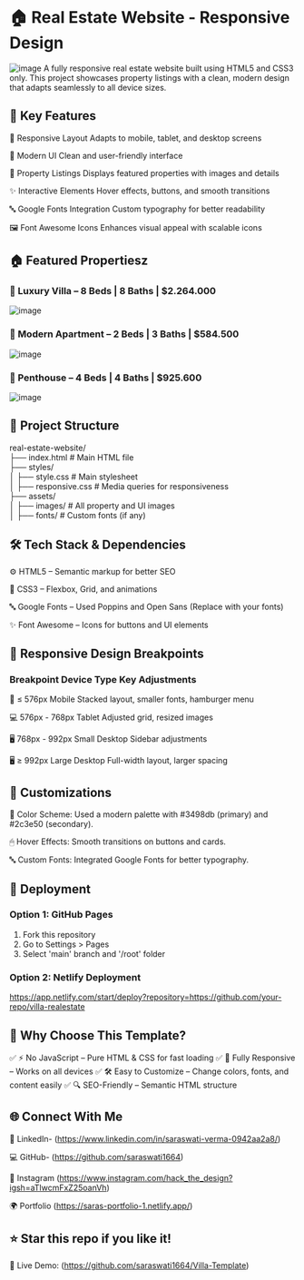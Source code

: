 # 🏠 Real Estate Website - Responsive Design
![image](https://github.com/user-attachments/assets/f059cd75-dea8-41f6-a1c0-64c5ace2937e)
A fully responsive real estate website built using HTML5 and CSS3 only. This project showcases property listings with a clean, modern design that adapts seamlessly to all device sizes.

## 🔑 Key Features

  📱 Responsive Layout	Adapts to mobile, tablet, and desktop screens

 🎨 Modern UI	Clean and user-friendly interface

 🏡 Property Listings	Displays featured properties with images and details

 ✨ Interactive Elements	Hover effects, buttons, and smooth transitions

 🔤 Google Fonts Integration	Custom typography for better readability

 🖼 Font Awesome Icons	Enhances visual appeal with scalable icons


## 🏠 Featured Propertiesz
### 🏰 Luxury Villa – 8 Beds | 8 Baths | $2.264.000

![image](https://github.com/user-attachments/assets/ef96123a-c07b-460f-9005-cafba4c63f6e)

### 🏢 Modern Apartment – 2 Beds | 3  Baths | $584.500

![image](https://github.com/user-attachments/assets/5c0bdbe7-d890-4df0-9408-552b6be1d9ec)


### 🌄 Penthouse – 4 Beds | 4 Baths | $925.600

![image](https://github.com/user-attachments/assets/6582851e-8653-4a52-962e-1bdbc1e05b1f)

## 📂 Project Structure

real-estate-website/  
├── index.html          # Main HTML file  
├── styles/  
│   ├── style.css       # Main stylesheet  
│   ├── responsive.css  # Media queries for responsiveness  
├── assets/  
│   ├── images/        # All property and UI images  
│   ├── fonts/         # Custom fonts (if any) 

## 🛠 Tech Stack & Dependencies

⚙ HTML5 – Semantic markup for better SEO

🎨 CSS3 – Flexbox, Grid, and animations

🔤 Google Fonts – Used Poppins and Open Sans (Replace with your fonts)

✨ Font Awesome – Icons for buttons and UI elements

## 📱 Responsive Design Breakpoints

### Breakpoint	Device Type	Key Adjustments

📱 ≤ 576px	Mobile	Stacked layout, smaller fonts, hamburger menu

💻 576px - 768px	Tablet	Adjusted grid, resized images

🖥 768px - 992px	Small Desktop	Sidebar adjustments

🖥 ≥ 992px	Large Desktop	Full-width layout, larger spacing

## 🎨 Customizations

🎨 Color Scheme: Used a modern palette with #3498db (primary) and #2c3e50 (secondary).

🖱 Hover Effects: Smooth transitions on buttons and cards.

🔤 Custom Fonts: Integrated Google Fonts for better typography.

## 🚀 Deployment
### Option 1: GitHub Pages
1. Fork this repository
2. Go to Settings > Pages
3. Select 'main' branch and '/root' folder

### Option 2: Netlify Deployment
https://app.netlify.com/start/deploy?repository=https://github.com/your-repo/villa-realestate

## 🌟 Why Choose This Template?

✅ ⚡ No JavaScript – Pure HTML & CSS for fast loading
✅ 📱 Fully Responsive – Works on all devices
✅ 🛠 Easy to Customize – Change colors, fonts, and content easily
✅ 🔍 SEO-Friendly – Semantic HTML structure

## 🌐 Connect With Me

💼 LinkedIn- (https://www.linkedin.com/in/saraswati-verma-0942aa2a8/)

💻 GitHub- (https://github.com/saraswati1664)

📸 Instagram	(https://www.instagram.com/hack_the_design?igsh=aTlwcmFxZ25oanVh)

🌍 Portfolio	(https://saras-portfolio-1.netlify.app/)


## ⭐ Star this repo if you like it!

🔗 Live Demo: (https://github.com/saraswati1664/Villa-Template)
